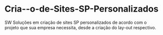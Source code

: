 Cria--o-de-Sites-SP-Personalizados
==================================

SW Soluções em criação de sites SP personalizados de acordo com o projeto que sua empresa necessita, desde a criação do lay-out respectivo. 